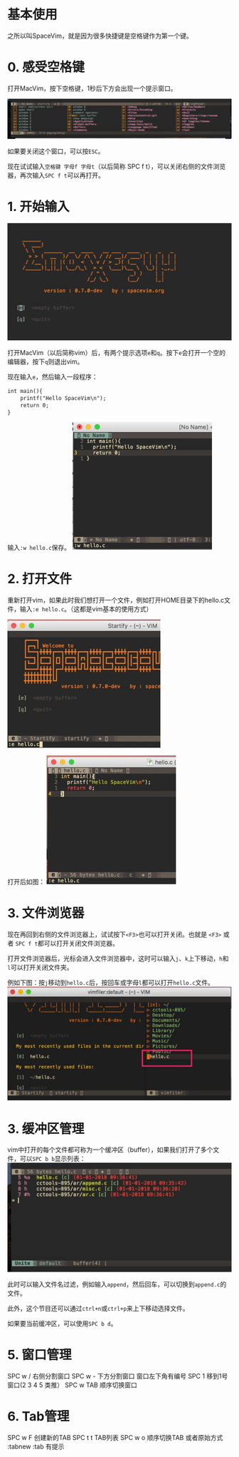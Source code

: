 # 基本使用

之所以叫SpaceVim，就是因为很多快捷键是空格键<space>作为第一个键。

# 0. 感受空格键

打开MacVim，按下空格键，1秒后下方会出现一个提示窗口。

![](media/15148262930439.jpg)

如果要关闭这个窗口，可以按`ESC`。

现在试试输入`空格键 字母f 字母t`（以后简称 SPC f t），可以关闭右侧的文件浏览器，再次输入`SPC f t`可以再打开。

# 1. 开始输入

![](media/15148267857073.jpg)

打开MacVim（以后简称vim）后，有两个提示选项`e`和`q`。按下`e`会打开一个空的编辑器，按下`q`则退出vim。

现在输入`e`，然后输入一段程序：

```
int main(){
    printf("Hello SpaceVim\n");
    return 0;
}
```

输入`:w hello.c`保存。
![](media/15148271762929.jpg)


# 2. 打开文件

重新打开vim，如果此时我们想打开一个文件，例如打开HOME目录下的hello.c文件，输入`:e hello.c`。（这都是vim基本的使用方式）

![](media/15148272950394.jpg)

打开后如图：
![](media/15148274738594.jpg)



# 3. 文件浏览器


现在再回到右侧的文件浏览器上，试试按下`<F3>`也可以打开关闭。也就是 `<F3>` 或者 `SPC f t`都可以打开关闭文件浏览器。

打开文件浏览器后，光标会进入文件浏览器中，这时可以输入`j`、`k`上下移动，`h`和`l`可以打开关闭文件夹。

例如下图：按`j`移动到`hello.c`后，按回车或字母`l`都可以打开`hello.c`文件。
![](media/15148277916954.jpg)



# 3. 缓冲区管理

vim中打开的每个文件都可称为一个缓冲区（buffer），如果我们打开了多个文件，可以`SPC b b`显示列表：
![](media/15148282503848.jpg)

此时可以输入文件名过滤，例如输入`append`，然后回车，可以切换到`append.c`的文件。

此外，这个节目还可以通过`ctrl+n`或`ctrl+p`来上下移动选择文件。

如果要当前缓冲区，可以使用`SPC b d`。


# 5. 窗口管理



SPC w / 右侧分割窗口
SPC w - 下方分割窗口
窗口左下角有编号
SPC 1 移到1号窗口(2 3 4 5 类推）
SPC w TAB 顺序切换窗口

# 6. Tab管理
SPC w F 创建新的TAB
SPC t t TAB列表
SPC w o 顺序切换TAB
或者原始方式 :tabnew 
:tab <TAB> 有提示


